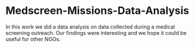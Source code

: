 # Medscreen-Missions-Data-Analysis
In this work we did a data analysis on data collected during a medical screening outreach.
Our findings were interesting and we hope it could be useful for other NGOs.
